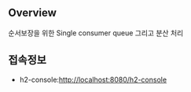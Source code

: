 ## Overview
순서보장을 위한 Single consumer queue 그리고 분산 처리


## 접속정보
* h2-console:[http://localhost:8080/h2-console](http://localhost:8080/h2-console)

